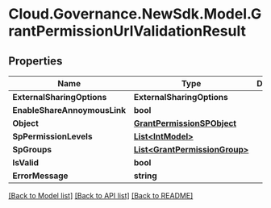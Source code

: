 # Cloud.Governance.NewSdk.Model.GrantPermissionUrlValidationResult
## Properties

Name | Type | Description | Notes
------------ | ------------- | ------------- | -------------
**ExternalSharingOptions** | **ExternalSharingOptions** |  | [optional] 
**EnableShareAnnoymousLink** | **bool** |  | [optional] 
**Object** | [**GrantPermissionSPObject**](GrantPermissionSPObject.md) |  | [optional] 
**SpPermissionLevels** | [**List&lt;IntModel&gt;**](IntModel.md) |  | [optional] 
**SpGroups** | [**List&lt;GrantPermissionGroup&gt;**](GrantPermissionGroup.md) |  | [optional] 
**IsValid** | **bool** |  | [optional] 
**ErrorMessage** | **string** |  | [optional] 

[[Back to Model list]](../README.md#documentation-for-models) [[Back to API list]](../README.md#documentation-for-api-endpoints) [[Back to README]](../README.md)

